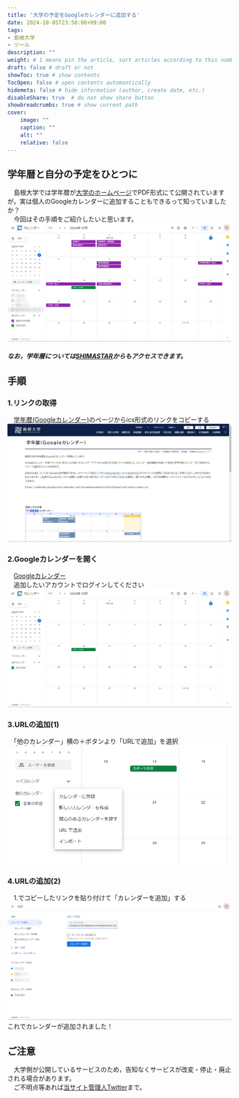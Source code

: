 ```yaml
---
title: '大学の予定をGoogleカレンダーに追加する'
date: 2024-10-05T23:50:00+09:00
tags:
- 島根大学
- ツール
description: ""
weight: # 1 means pin the article, sort articles according to this number
draft: false # draft or not
showToc: true # show contents
TocOpen: false # open contents automantically
hidemeta: false # hide information (author, create date, etc.)
disableShare: true	# do not show share button
showbreadcrumbs: true # show current path
cover:
    image: ""
    caption: ""
    alt: ""
    relative: false
---
```


## 学年暦と自分の予定をひとつに
　島根大学では学年暦が[大学のホームページ](https://www.shimane-u.ac.jp/education/academic_calender/calender/)でPDF形式にて公開されていますが，実は個人のGoogleカレンダーに追加することもできるって知っていましたか？  
　今回はその手順をご紹介したいと思います。
![](05.png)
##### なお，学年暦については[SHIMASTAR](https://sunsun.earth/univ/shimastar/)からもアクセスできます。

## 手順
### 1.リンクの取得
　[学年暦(Googleカレンダー)](https://www.shimane-u.ac.jp/education/academic_calender/calender/academic_calender99.html)のページからics形式のリンクをコピーする
![](01.png)
### 2.Googleカレンダーを開く
　[Googleカレンダー](https://calendar.google.com/calendar/)  
　追加したいアカウントでログインしてください
![](02.png)
### 3.URLの追加(1)
　「他のカレンダー」横の＋ボタンより「URLで追加」を選択
![](03.png)
### 4.URLの追加(2)
　1.でコピーしたリンクを貼り付けて「カレンダーを追加」する
![](04.png)
　これでカレンダーが追加されました！

## ご注意
　大学側が公開しているサービスのため，告知なくサービスが改変・停止・廃止される場合があります。  
　ご不明点等あれば[当サイト管理人Twitter](https://x.com/s_kaziko)まで。
